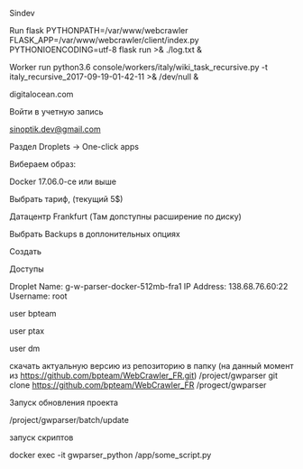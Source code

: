Sindev

Run flask
PYTHONPATH=/var/www/webcrawler FLASK_APP=/var/www/webcrawler/client/index.py PYTHONIOENCODING=utf-8 flask run >& ./log.txt &

Worker run
python3.6 console/workers/italy/wiki_task_recursive.py -t italy_recursive_2017-09-19-01-42-11 >& /dev/null &

digitalocean.com

Войти в учетную запись

sinoptik.dev@gmail.com

Раздел Droplets -> One-click apps

Вибераем образ:

Docker 17.06.0-ce или выше

Выбрать тариф, (текущий 5$)

 Датацентр Frankfurt (Там допступны расширение по диску)

 Выбрать Backups в доплонительных опциях

 Создать

Доступы

Droplet 
Name: g-w-parser-docker-512mb-fra1
IP Address: 138.68.76.60:22
Username: root

user
bpteam

user
ptax

user
dm

скачать актуальную версию из репозиторию в папку (на данный момент из https://github.com/bpteam/WebCrawler_FR.git) /project/gwparser
git clone https://github.com/bpteam/WebCrawler_FR /progect/gwparser


Запуск обновления проекта 

/project/gwparser/batch/update

запуск скриптов

docker exec -it gwparser_python /app/some_script.py